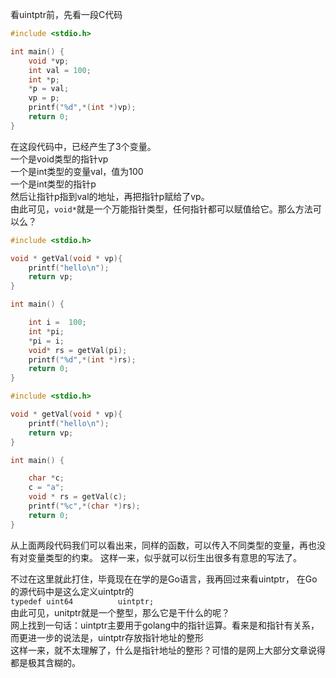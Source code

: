 看uintptr前，先看一段C代码

```c
#include <stdio.h>

int main() {
    void *vp;
    int val = 100;
    int *p;
    *p = val;
    vp = p;
    printf("%d",*(int *)vp);
    return 0;
}
```
在这段代码中，已经产生了3个变量。   
一个是void类型的指针vp  
一个是int类型的变量val，值为100  
一个是int类型的指针p  
然后让指针p指到val的地址，再把指针p赋给了vp。  
由此可见，`void*`就是一个万能指针类型，任何指针都可以赋值给它。那么方法可以么？  

```c
#include <stdio.h>

void * getVal(void * vp){
    printf("hello\n");
    return vp;
}

int main() {

    int i =  100;
    int *pi;
    *pi = i;
    void* rs = getVal(pi);
    printf("%d",*(int *)rs);
    return 0;
}
```

```c
#include <stdio.h>

void * getVal(void * vp){
    printf("hello\n");
    return vp;
}

int main() {

    char *c;
    c = "a";
    void * rs = getVal(c);
    printf("%c",*(char *)rs);
    return 0;
}
```
从上面两段代码我们可以看出来，同样的函数，可以传入不同类型的变量，再也没有对变量类型的约束。
这样一来，似乎就可以衍生出很多有意思的写法了。

不过在这里就此打住，毕竟现在在学的是Go语言，我再回过来看uintptr，
在Go的源代码中是这么定义uintptr的  
`typedef uint64          uintptr;`  
由此可见，unitptr就是一个整型，那么它是干什么的呢？  
网上找到一句话：uintptr主要用于golang中的指针运算。看来是和指针有关系，而更进一步的说法是，uintptr存放指针地址的整形  
这样一来，就不太理解了，什么是指针地址的整形？可惜的是网上大部分文章说得都是极其含糊的。  
